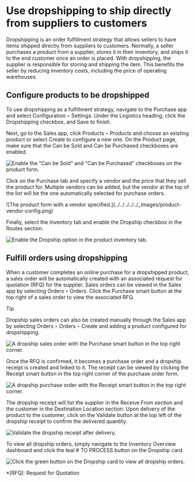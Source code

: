 # Use dropshipping to ship directly from suppliers to customers

Dropshipping is an order fulfillment strategy that allows sellers to have
items shipped directly from suppliers to customers. Normally, a seller
purchases a product from a supplier, stores it in their inventory, and ships
it to the end customer once an order is placed. With dropshipping, the
supplier is responsible for storing and shipping the item. This benefits the
seller by reducing inventory costs, including the price of operating
warehouses.

## Configure products to be dropshipped

To use dropshipping as a fulfillment strategy, navigate to the Purchase app
and select Configuration ‣ Settings. Under the Logistics heading, click the
Dropshipping checkbox, and Save to finish.

Next, go to the Sales app, click Products ‣ Products and choose an existing
product or select Create to configure a new one. On the Product page, make
sure that the Can be Sold and Can be Purchased checkboxes are enabled.

![Enable the "Can be Sold" and "Can be Purchased" checkboxes on the product
form.](../../../../../_images/sold-purchased-checkboxes.png)

Click on the Purchase tab and specify a vendor and the price that they sell
the product for. Multiple vendors can be added, but the vendor at the top of
the list will be the one automatically selected for purchase orders.

![The product form with a vendor specified.](../../../../../_images/product-
vendor-config.png)

Finally, select the Inventory tab and enable the Dropship checkbox in the
Routes section.

![Enable the Dropship option in the product inventory
tab.](../../../../../_images/enable-dropship-route.png)

## Fulfill orders using dropshipping

When a customer completes an online purchase for a dropshipped product, a
sales order will be automatically created with an associated request for
quotation (RFQ) for the supplier. Sales orders can be viewed in the Sales app
by selecting Orders ‣ Orders. Click the Purchase smart button at the top right
of a sales order to view the associated RFQ.

Tip

Dropship sales orders can also be created manually through the Sales app by
selecting Orders ‣ Orders ‣ Create and adding a product configured for
dropshipping.

![A dropship sales order with the Purchase smart button in the top right
corner.](../../../../../_images/dropship-sales-order.png)

Once the RFQ is confirmed, it becomes a purchase order and a dropship receipt
is created and linked to it. The receipt can be viewed by clicking the Receipt
smart button in the top right corner of the purchase order form.

![A dropship purchase order with the Receipt smart button in the top right
corner.](../../../../../_images/dropship-purchase-order.png)

The dropship receipt will list the supplier in the Receive From section and
the customer in the Destination Location section. Upon delivery of the product
to the customer, click on the Validate button at the top left of the dropship
receipt to confirm the delivered quantity.

![Validate the dropship receipt after
delivery.](../../../../../_images/validate-dropship-receipt.png)

To view all dropship orders, simply navigate to the Inventory Overview
dashboard and click the teal # TO PROCESS button on the Dropship card.

![Click the green button on the Dropship card to view all dropship
orders.](../../../../../_images/view-all-dropship-orders.png)

  *[RFQ]: Request for Quotation

